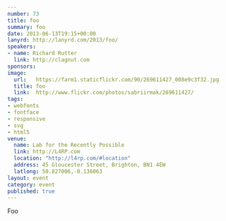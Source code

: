 ```yaml
---
number: 73
title: foo
summary: foo
date: 2013-06-13T19:15+00:00
lanyrd: http://lanyrd.com/2013/foo/
speakers:
- name: Richard Rutter
  link: http://clagnut.com
sponsors: 
image:
  url:   https://farm1.staticflickr.com/90/269611427_008e9c3f32.jpg
  title: foo
  link:  http://www.flickr.com/photos/sabriirmak/269611427/
tags:
- webfonts
- fontface
- responsive
- svg
- html5
venue:
  name: Lab for the Recently Possible
  link: http://L4RP.com
  location: "http://l4rp.com/#location"
  address: 45 Gloucester Street, Brighton, BN1 4EW
  latlong: 50.827006,-0.136063
layout: event
category: event
published: true
---
```


Foo